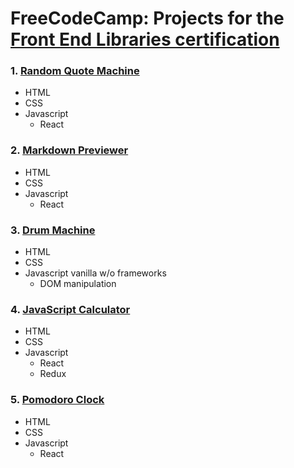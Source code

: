 # FreeCodeCamp: Projects for the [Front End Libraries certification](https://learn.freecodecamp.org/front-end-libraries/front-end-libraries-projects)

### 1. **[Random Quote Machine](https://codepen.io/lucho-borgarelli/full/WNzXgKv)**

* HTML
* CSS
* Javascript
  * React

### 2. **[Markdown Previewer](https://codepen.io/lucho-borgarelli/full/WNzXgWr)**

* HTML
* CSS
* Javascript
  * React
  
### 3. **[Drum Machine](https://codepen.io/lucho-borgarelli/full/rNdYqap)**

* HTML
* CSS
* Javascript vanilla w/o frameworks
  * DOM manipulation
  
### 4. **[JavaScript Calculator](https://codepen.io/lucho-borgarelli/full/ZExaqGX)**

* HTML
* CSS
* Javascript
  * React
  * Redux

### 5. **[Pomodoro Clock](https://codepen.io/lucho-borgarelli/full/abYVRvK)**

* HTML
* CSS
* Javascript
  * React
